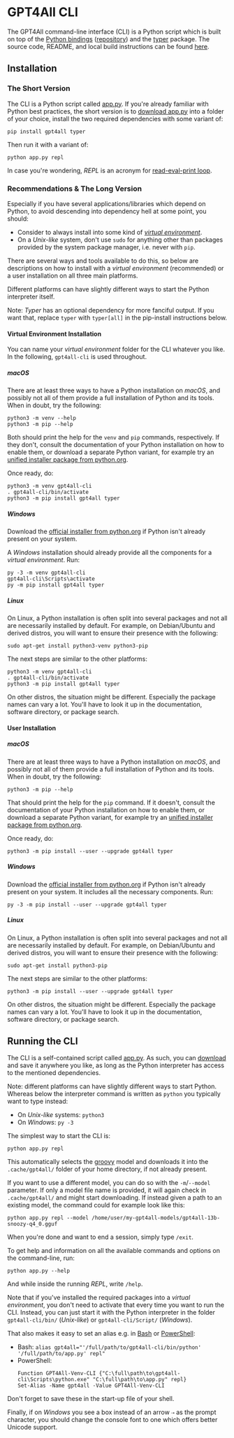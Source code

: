 # GPT4All CLI

The GPT4All command-line interface (CLI) is a Python script which is built on top of the
[Python bindings][docs-bindings-python] ([repository][repo-bindings-python]) and the [typer]
package. The source code, README, and local build instructions can be found
[here][repo-bindings-cli].

[docs-bindings-python]: gpt4all_python.md
[repo-bindings-python]: https://github.com/nomic-ai/gpt4all/tree/main/gpt4all-bindings/python
[repo-bindings-cli]: https://github.com/nomic-ai/gpt4all/tree/main/gpt4all-bindings/cli
[typer]: https://typer.tiangolo.com/

## Installation
### The Short Version

The CLI is a Python script called [app.py]. If you're already familiar with Python best practices,
the short version is to [download app.py][app.py-download] into a folder of your choice, install
the two required dependencies with some variant of:
```shell
pip install gpt4all typer
```

Then run it with a variant of:
```shell
python app.py repl
```
In case you're wondering, _REPL_ is an acronym for [read-eval-print loop][wiki-repl].

[app.py]: https://github.com/nomic-ai/gpt4all/blob/main/gpt4all-bindings/cli/app.py
[app.py-download]: https://raw.githubusercontent.com/nomic-ai/gpt4all/main/gpt4all-bindings/cli/app.py
[wiki-repl]: https://en.wikipedia.org/wiki/Read%E2%80%93eval%E2%80%93print_loop

### Recommendations & The Long Version

Especially if you have several applications/libraries which depend on Python, to avoid descending
into dependency hell at some point, you should:
- Consider to always install into some kind of [_virtual environment_][venv].
- On a _Unix-like_ system, don't use `sudo` for anything other than packages provided by the system
  package manager, i.e. never with `pip`.

[venv]: https://docs.python.org/3/library/venv.html

There are several ways and tools available to do this, so below are descriptions on how to install
with a _virtual environment_ (recommended) or a user installation on all three main platforms.

Different platforms can have slightly different ways to start the Python interpreter itself.

Note: _Typer_ has an optional dependency for more fanciful output. If you want that, replace `typer`
with `typer[all]` in the pip-install instructions below.

#### Virtual Environment Installation
You can name your _virtual environment_ folder for the CLI whatever you like. In the following,
`gpt4all-cli` is used throughout.

##### macOS

There are at least three ways to have a Python installation on _macOS_, and possibly not all of them
provide a full installation of Python and its tools. When in doubt, try the following:
```shell
python3 -m venv --help
python3 -m pip --help
```
Both should print the help for the `venv` and `pip` commands, respectively. If they don't, consult
the documentation of your Python installation on how to enable them, or download a separate Python
variant, for example try an [unified installer package from python.org][python.org-downloads].

[python.org-downloads]: https://www.python.org/downloads/

Once ready, do:
```shell
python3 -m venv gpt4all-cli
. gpt4all-cli/bin/activate
python3 -m pip install gpt4all typer
```

##### Windows

Download the [official installer from python.org][python.org-downloads] if Python isn't already
present on your system.

A _Windows_ installation should already provide all the components for a _virtual environment_. Run:
```shell
py -3 -m venv gpt4all-cli
gpt4all-cli\Scripts\activate
py -m pip install gpt4all typer
```

##### Linux

On Linux, a Python installation is often split into several packages and not all are necessarily
installed by default. For example, on Debian/Ubuntu and derived distros, you will want to ensure
their presence with the following:
```shell
sudo apt-get install python3-venv python3-pip
```
The next steps are similar to the other platforms:
```shell
python3 -m venv gpt4all-cli
. gpt4all-cli/bin/activate
python3 -m pip install gpt4all typer
```
On other distros, the situation might be different. Especially the package names can vary a lot.
You'll have to look it up in the documentation, software directory, or package search.

#### User Installation
##### macOS

There are at least three ways to have a Python installation on _macOS_, and possibly not all of them
provide a full installation of Python and its tools. When in doubt, try the following:
```shell
python3 -m pip --help
```
That should print the help for the `pip` command. If it doesn't, consult the documentation of your
Python installation on how to enable them, or download a separate Python variant, for example try an
[unified installer package from python.org][python.org-downloads].

Once ready, do:
```shell
python3 -m pip install --user --upgrade gpt4all typer
```

##### Windows

Download the [official installer from python.org][python.org-downloads] if Python isn't already
present on your system. It includes all the necessary components. Run:
```shell
py -3 -m pip install --user --upgrade gpt4all typer
```

##### Linux

On Linux, a Python installation is often split into several packages and not all are necessarily
installed by default. For example, on Debian/Ubuntu and derived distros, you will want to ensure
their presence with the following:
```shell
sudo apt-get install python3-pip
```
The next steps are similar to the other platforms:
```shell
python3 -m pip install --user --upgrade gpt4all typer
```
On other distros, the situation might be different. Especially the package names can vary a lot.
You'll have to look it up in the documentation, software directory, or package search.

## Running the CLI

The CLI is a self-contained script called [app.py]. As such, you can [download][app.py-download]
and save it anywhere you like, as long as the Python interpreter has access to the mentioned
dependencies.

Note: different platforms can have slightly different ways to start Python. Whereas below the
interpreter command is written as `python` you typically want to type instead:
- On _Unix-like_ systems: `python3`
- On _Windows_: `py -3`

The simplest way to start the CLI is:
```shell
python app.py repl
```
This automatically selects the [groovy] model and downloads it into the `.cache/gpt4all/` folder
of your home directory, if not already present.

[groovy]: https://huggingface.co/nomic-ai/gpt4all-j#model-details

If you want to use a different model, you can do so with the `-m`/`--model` parameter. If only a
model file name is provided, it will again check in `.cache/gpt4all/` and might start downloading.
If instead given a path to an existing model, the command could for example look like this:
```shell
python app.py repl --model /home/user/my-gpt4all-models/gpt4all-13b-snoozy-q4_0.gguf
```

When you're done and want to end a session, simply type `/exit`.

To get help and information on all the available commands and options on the command-line, run:
```shell
python app.py --help
```
And while inside the running _REPL_, write `/help`.

Note that if you've installed the required packages into a _virtual environment_, you don't need
to activate that every time you want to run the CLI. Instead, you can just start it with the Python
interpreter in the folder `gpt4all-cli/bin/` (_Unix-like_) or `gpt4all-cli/Script/` (_Windows_).

That also makes it easy to set an alias e.g. in [Bash][bash-aliases] or [PowerShell][posh-aliases]:
- Bash: `alias gpt4all="'/full/path/to/gpt4all-cli/bin/python' '/full/path/to/app.py' repl"`
- PowerShell:
  ```posh
  Function GPT4All-Venv-CLI {"C:\full\path\to\gpt4all-cli\Scripts\python.exe" "C:\full\path\to\app.py" repl}
  Set-Alias -Name gpt4all -Value GPT4All-Venv-CLI
  ```

Don't forget to save these in the start-up file of your shell.

[bash-aliases]: https://www.gnu.org/software/bash/manual/html_node/Aliases.html
[posh-aliases]: https://learn.microsoft.com/en-us/powershell/module/microsoft.powershell.utility/set-alias

Finally, if on _Windows_ you see a box instead of an arrow `⇢` as the prompt character, you should
change the console font to one which offers better Unicode support.
